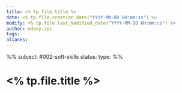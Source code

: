 ```yaml
---
title: <% tp.file.title %>
date: <% tp.file.creation_date("YYYY-MM-DD HH:mm:ss") %>
modify: <% tp.file.last_modified_date("YYYY-MM-DD HH:mm:ss") %>
author: edony.zpc
tags: 
aliases:
---
```

%%
subject: #002-soft-skills
status: 
type: 
%%
# <% tp.file.title %>



